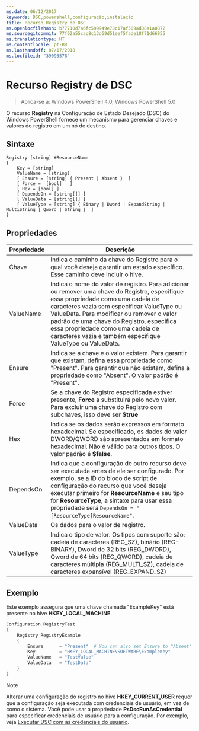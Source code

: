 ```yaml
---
ms.date: 06/12/2017
keywords: DSC,powershell,configuração,instalação
title: Recurso Registry de DSC
ms.openlocfilehash: b77710d7a6fc599949e78c17af309ad88a1a0872
ms.sourcegitcommit: 77f62a55cac8c13d69d51eef5fade18f71d66955
ms.translationtype: HT
ms.contentlocale: pt-BR
ms.lasthandoff: 07/17/2018
ms.locfileid: "39093578"
---
```

# <a name="dsc-registry-resource"></a>Recurso Registry de DSC

> Aplica-se a: Windows PowerShell 4.0, Windows PowerShell 5.0

O recurso **Registry** na Configuração de Estado Desejado (DSC) do Windows PowerShell fornece um mecanismo para gerenciar chaves e valores do registro em um nó de destino.

## <a name="syntax"></a>Sintaxe

```
Registry [string] #ResourceName
{
    Key = [string]
    ValueName = [string]
    [ Ensure = [string] { Present | Absent }  ]
    [ Force =  [bool]   ]
    [ Hex = [bool] ]
    [ DependsOn = [string[]] ]
    [ ValueData = [string[]] ]
    [ ValueType = [string] { Binary | Dword | ExpandString | MultiString | Qword | String }  ]
}
```

## <a name="properties"></a>Propriedades

|  Propriedade  |  Descrição   |
|---|---|
| Chave| Indica o caminho da chave do Registro para o qual você deseja garantir um estado específico. Esse caminho deve incluir o hive.|
| ValueName| Indica o nome do valor de registro. Para adicionar ou remover uma chave do Registro, especifique essa propriedade como uma cadeia de caracteres vazia sem especificar ValueType ou ValueData. Para modificar ou remover o valor padrão de uma chave do Registro, especifica essa propriedade como uma cadeia de caracteres vazia e também especifique ValueType ou ValueData.|
| Ensure| Indica se a chave e o valor existem. Para garantir que existam, defina essa propriedade como "Present". Para garantir que não existam, defina a propriedade como "Absent". O valor padrão é "Present".|
| Force| Se a chave do Registro especificada estiver presente, **Force** a substituirá pelo novo valor. Para excluir uma chave do Registro com subchaves, isso deve ser **$true** |
| Hex| Indica se os dados serão expressos em formato hexadecimal. Se especificado, os dados do valor DWORD/QWORD são apresentados em formato hexadecimal. Não é válido para outros tipos. O valor padrão é **$false**.|
| DependsOn| Indica que a configuração de outro recurso deve ser executada antes de ele ser configurado. Por exemplo, se a ID do bloco de script de configuração do recurso que você deseja executar primeiro for **ResourceName** e seu tipo for **ResourceType**, a sintaxe para usar essa propriedade será `DependsOn = "[ResourceType]ResourceName"`.|
| ValueData| Os dados para o valor de registro.|
| ValueType| Indica o tipo de valor. Os tipos com suporte são: cadeia de caracteres (REG_SZ), binário (REG-BINARY), Dword de 32 bits (REG_DWORD), Qword de 64 bits (REG_QWORD), cadeia de caracteres múltipla (REG_MULTI_SZ), cadeia de caracteres expansível (REG_EXPAND_SZ) |

## <a name="example"></a>Exemplo

Este exemplo assegura que uma chave chamada "ExampleKey" está presente no hive **HKEY\_LOCAL\_MACHINE**.

```powershell
Configuration RegistryTest
{
    Registry RegistryExample
    {
        Ensure      = "Present"  # You can also set Ensure to "Absent"
        Key         = "HKEY_LOCAL_MACHINE\SOFTWARE\ExampleKey"
        ValueName   = "TestValue"
        ValueData   = "TestData"
    }
}
```

> [!NOTE]
> Alterar uma configuração do registro no hive **HKEY\_CURRENT\_USER** requer que a configuração seja executada com credenciais de usuário, em vez de como o sistema. Você pode usar a propriedade **PsDscRunAsCredential** para especificar credenciais de usuário para a configuração. Por exemplo, veja [Executar DSC com as credenciais do usuário](runAsUser.md).